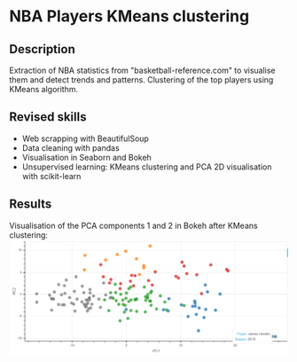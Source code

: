 # NBA Players KMeans clustering

## Description
Extraction of NBA statistics from "basketball-reference.com" to visualise them and detect trends and patterns. 
Clustering of the top players using KMeans algorithm. 

## Revised skills
- Web scrapping with BeautifulSoup
- Data cleaning with pandas
- Visualisation in Seaborn and Bokeh 
- Unsupervised learning: KMeans clustering and PCA 2D visualisation with scikit-learn

## Results
Visualisation of the PCA components 1 and 2 in Bokeh after KMeans clustering:
![Clustering](/images/PCA_clustering.png)